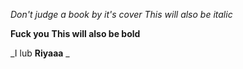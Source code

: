 *Don't judge a book by it's cover*
_This will also be italic_

**Fuck you**
__This will also be bold__

_I lub **Riyaaa** _
